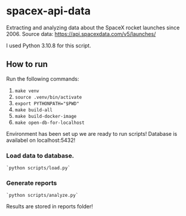 # spacex-api-data
Extracting and analyzing data about the SpaceX rocket launches since 2006.
Source data: https://api.spacexdata.com/v5/launches/

I used Python 3.10.8 for this script.

## How to run
Run the following commands:
1. `make venv`
2. `source .venv/bin/activate`
3. `export PYTHONPATH="$PWD"`
4. `make build-all`
5. `make build-docker-image`
6. `make open-db-for-localhost`

Environment has been set up we are ready to run scripts! Database is availabel on localhost:5432!

### Load data to database.
    `python scripts/load.py`

### Generate reports
    `python scripts/analyze.py`


Results are stored in reports folder!